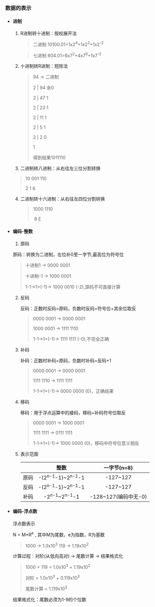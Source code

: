 ### 数据的表示

- #### 进制

  1. R进制转十进制：按权展开法
    
      > 二进制 10100.01=1x2<sup>4</sup>+1x2<sup>2</sup>+1x2<sup>-2</sup>

      > 七进制     604.01=6x7<sup>2</sup>+4x7<sup>0</sup>+1x7<sup>-2</sup>
      
  2. 十进制转R进制：短除法

      > 94 -> 二进制
      >
      > 2 | 94  余0
      >
      > 2 | 47      1
      >
      > 2 | 23      1
      >
      > 2 | 11      1
      >
      > 2 | 5        1
      >
      > 2 | 2        0
      >
      > 1
      >
      > 得到结果1011110

  3. 二进制转八进制：从右往左三位分割转换

    > 10 001 110
    >
    >  2	1	6

  4. 二进制转十六进制：从右往左四位分割转换

      > 1000 1110
      >
      > ​	8		E

- #### 编码-整数
	
	1. 原码
	
	原码：转换为二进制，左位补0至一字节,最高位为符号位
	
	> 十进制1  -> 0000 0001
	>
	 > 十进制-1 -> 1000 0001
	 >
	 > 1-1->1+(-1)-> 1000 0010 (-2),源码不可直接计算
	
	2. 反码
	
	   反码：正数时反码=原码，负数时反码=符号位+其余位取反
	
	   > 0000 0001  -> 0000 0001
	   >
	   > 1000 0001  -> 1111 1110
	   >
	   > 1-1->1+(-1)-> 1111 1111 (-0),不完全正确
	
	3. 补码
	
	   补码：正数时补码=原码，负数时补码=反码+1
	
	   > 0000 0001  -> 0000 0001
	   >
	   > 1111 1110  -> 1111 1111
	   >
	   > 1-1->1+(-1)-> 0000 0000 (0)，正确结果
	
	4. 移码
	
	   移码：用于浮点运算中的接码，移码=补码符号位取反
	
	   > 0000 0001  -> 1000 0001
	   >
	   > 1111 1111  -> 0111 1111
	   >
	   > 1-1->1+(-1)-> 1000 0000 (0)，移码中符号位意义相反
	
	5. 表示范围
	
	   |      |                  整数                  |     一字节(n=8)      |
	   | ---- | :------------------------------------: | :------------------: |
	   | 原码 | -(2<sup>n-1</sup>-1)~2<sup>n-1</sup>-1 |       -127~127       |
	   | 反码 | -(2<sup>n-1</sup>-1)~2<sup>n-1</sup>-1 |       -127~127       |
	   | 补码 |   -2<sup>n-1</sup>~2<sup>n-1</sup>-1   | -128~127(编码中无-0) |
	
	
	
- #### 编码-浮点数

   浮点数表示
   
   N = M*R<sup>e</sup>  , 其中M为尾数，e为指数，R为基数
   
   > 1000 -> 1.0x10<sup>3</sup>    119 -> 1.19x10<sup>2</sup> 
   
   计算过程：对阶(从低向高对)  ->  尾数计算  -> 结果格式化
   
   > 1000 + 119  = 1.0x10<sup>3</sup> + 1.19x10<sup>2</sup> 
   >
   >  对阶	  = 1.0x10<sup>3</sup> + 0.119x10<sup>3</sup> 
   >
   > 尾数计算  = 1.119x10<sup>3</sup> 
   
   结果格式化：尾数必须为1-9的个位数

  